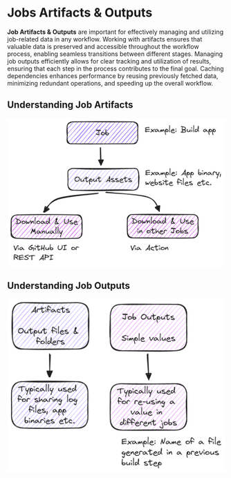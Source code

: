 # Jobs Artifacts & Outputs

**Job Artifacts & Outputs** are important for effectively managing and utilizing job-related data in any workflow. Working with artifacts ensures that valuable data is preserved and accessible throughout the workflow process, enabling seamless transitions between different stages. Managing job outputs efficiently allows for clear tracking and utilization of results, ensuring that each step in the process contributes to the final goal. Caching dependencies enhances performance by reusing previously fetched data, minimizing redundant operations, and speeding up the overall workflow.

## Understanding Job Artifacts

![job artifacts](./images/job-artifacts.excalidraw.png)

## Understanding Job Outputs

![job outputs](./images/job-outputs.excalidraw.png)
